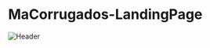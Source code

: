 # MaCorrugados-LandingPage

![Header](https://github.com/Bryan18201/MaCorrugados-LandingPage/images/Readme/1.png)
